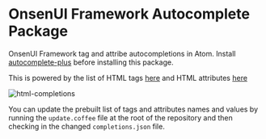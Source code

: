 # OnsenUI Framework  Autocomplete Package

OnsenUI Framework tag and attribe autocompletions in Atom. Install
[autocomplete-plus](https://github.com/atom-community/autocomplete-plus) before
installing this package.

This is powered by the list of HTML tags [here](https://raw.githubusercontent.com/chrisgriffith/OnsenUI-Brackets-Extension/master/HtmlTags.json)
and HTML attributes [here](https://raw.githubusercontent.com/chrisgriffith/OnsenUI-Brackets-Extension/master/HtmlAttributes.json)

![html-completions](https://cloud.githubusercontent.com/assets/4392286/7382905/705e6174-ee59-11e4-88bf-40bd553a336c.gif)

You can update the prebuilt list of tags and attributes names and values by
running the `update.coffee` file at the root of the repository and then checking
in the changed `completions.json` file.
